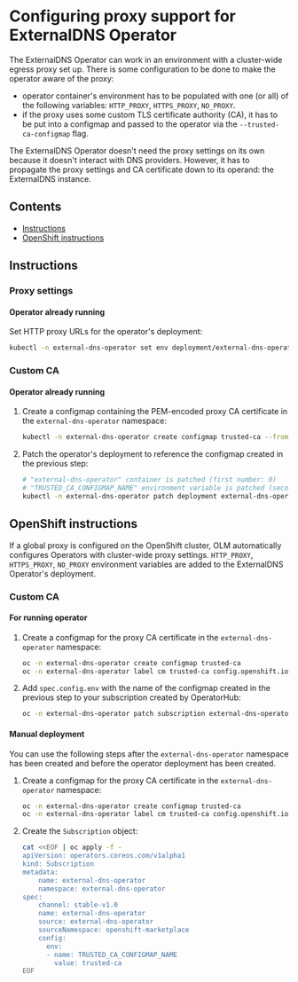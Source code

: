 # Configuring proxy support for ExternalDNS Operator

The ExternalDNS Operator can work in an environment with a cluster-wide egress proxy set up. There is some configuration to be done to make the operator aware of the proxy:
- operator container's environment has to be populated with one (or all) of the following variables: `HTTP_PROXY`, `HTTPS_PROXY`, `NO_PROXY`.
- if the proxy uses some custom TLS certificate authority (CA), it has to be put into a configmap and passed to the operator via the `--trusted-ca-configmap` flag.

The ExternalDNS Operator doesn't need the proxy settings on its own because it doesn't interact with DNS providers. However, it has to propagate the proxy settings and CA certificate down to its operand: the ExternalDNS instance.

## Contents

- [Instructions](#instructions)
- [OpenShift instructions](#openshift-instructions)

## Instructions

### Proxy settings

#### Operator already running

Set HTTP proxy URLs for the operator's deployment:
```bash
kubectl -n external-dns-operator set env deployment/external-dns-operator HTTP_PROXY=http://myproxy.net HTTPS_PROXY=https://myproxy.net NO_PROXY=.cluster.local,.svc
```

### Custom CA

#### Operator already running

1. Create a configmap containing the PEM-encoded proxy CA certificate in the `external-dns-operator` namespace:
    ```bash
    kubectl -n external-dns-operator create configmap trusted-ca --from-file=ca-bundle.crt=/path/to/ca/certificate.pem
    ```

2. Patch the operator's deployment to reference the configmap created in the previous step:
    ```bash
    # "external-dns-operator" container is patched (first number: 0)
    # "TRUSTED_CA_CONFIGMAP_NAME" environment variable is patched (second number: 2)
    kubectl -n external-dns-operator patch deployment external-dns-operator --type='json' -p='[{"op": "add", "path": "/spec/template/spec/containers/0/env/2/value", "value":"trusted-ca"}]'
    ```

## OpenShift instructions

If a global proxy is configured on the OpenShift cluster, OLM automatically configures Operators with cluster-wide proxy settings. `HTTP_PROXY`, `HTTPS_PROXY`, `NO_PROXY` environment variables are added to the ExternalDNS Operator's deployment.

### Custom CA

#### For running operator

1. Create a configmap for the proxy CA certificate in the `external-dns-operator` namespace:
    ```bash
    oc -n external-dns-operator create configmap trusted-ca
    oc -n external-dns-operator label cm trusted-ca config.openshift.io/inject-trusted-cabundle=true
    ```

2. Add `spec.config.env` with the name of the configmap created in the previous step to your subscription created by OperatorHub:
    ```bash
    oc -n external-dns-operator patch subscription external-dns-operator --type='json' -p='[{"op": "add", "path": "/spec/config", "value":{"env":[{"name":"TRUSTED_CA_CONFIGMAP_NAME","value":"trusted-ca"}]}}]'
    ```

#### Manual deployment
You can use the following steps after the `external-dns-operator` namespace has been created and before the operator deployment has been created.

1. Create a configmap for the proxy CA certificate in the `external-dns-operator` namespace:
    ```bash
    oc -n external-dns-operator create configmap trusted-ca
    oc -n external-dns-operator label cm trusted-ca config.openshift.io/inject-trusted-cabundle=true
    ```

2. Create the `Subscription` object:
    ```bash
    cat <<EOF | oc apply -f -
    apiVersion: operators.coreos.com/v1alpha1
    kind: Subscription
    metadata:
        name: external-dns-operator
        namespace: external-dns-operator
    spec:
        channel: stable-v1.0
        name: external-dns-operator
        source: external-dns-operator
        sourceNamespace: openshift-marketplace
        config:
          env:
          - name: TRUSTED_CA_CONFIGMAP_NAME
            value: trusted-ca
    EOF
    ```
